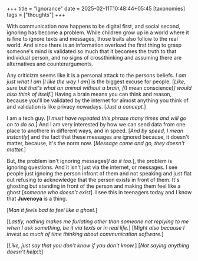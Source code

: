 +++
title = "Ignorance"
date = 2025-02-11T10:48:44+05:45
[taxonomies]
tags = ["thoughts"]
+++

With communication now happens to be digital first, and social second, ignoring
has become a problem. While children grow up in a world where it is fine to ignore
texts and messages, those traits also follow to the real world. And since there is
an information overload the first thing to grasp someone's mind is validated so much
that it becomes the truth to that individual person, and no signs of crossthinking
and assuming there are alternatives and counterarguments.

Any criticizm seems like it is a personal attack to the persons beliefs. _I am just
what I am_ [_I like the way I am_] is the biggest excuse for people. [_Like, sure but that's what an animal
without a brain, [_(I mean conscience)_] would also think of itself._] Having a brain
means you can think and reason, because you'll be validated by the internet for almost
anything you think of and validation is like privacy nowadays. [_Just a concept._]

I am a tech guy. [_I must have repeated this phrase many times and will go on to do so._]
And I am very interested by how we can send data from one place to anothere in
different ways, and in speed. [_And by speed, I mean instantly_] and the fact that
these messages are ignored because, it doesn't matter, because, it's the norm now.
[_Message come and go, they doesn't matter._]

But, the problem isn't ignoring messages[_I do it too._],
the problem is ignoring questions. And it isn't just via the internet,
or messages. I see people just ignoing the person infront of them and not speaking and
just flat out refusing to acknowledge that the person exists in front of them. It's
ghosting but standing in front of the person and making them feel like a ghost [_someone
who doesn't exist_]. I see this in teenagers today and I know that __Juvenoya__ is a thing.

[_Man it feels bad to feel like a ghost._]

[_Lastly, nothing makes me furiating other than someone not replying to me when I ask something,
be it via texts or in real life._] [_Might also because I invest so much of time thinking
about communication software._]

[_Like, just say that you don't know if you don't know._] [_Not saying anything doesn't help!!!_]

